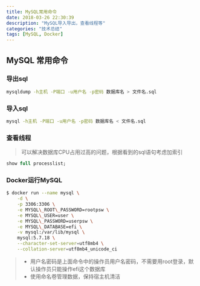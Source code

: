 ```yaml
---
title: MySQL常用命令
date: 2018-03-26 22:30:39
description: "MySQL导入导出，查看线程等"
categories: "技术总结"
tags: [MySQL, Docker]
---
```


## MySQL 常用命令
### 导出sql
```bash
mysqldump -h主机 -P端口 -u用户名 -p密码 数据库名 > 文件名.sql
```
### 导入sql
```bash
mysql -h主机 -P端口 -u用户名 -p密码 数据库名 < 文件名.sql
```
### 查看线程
> 可以解决数据库CPU占用过高的问题，根据看到的sql语句考虑加索引

```sql
show full processlist;
```
### Docker运行MySQL
```bash
$ docker run --name mysql \
    -d \
    -p 3306:3306 \
    -e MYSQL\_ROOT\_PASSWORD=rootpsw \
    -e MYSQL\_USER=user \
    -e MYSQL\_PASSWORD=userpsw \
    -e MYSQL\_DATABASE=efi \
    -v mysql:/var/lib/mysql \
    mysql:5.7.18 \
    --character-set-server=utf8mb4 \
    --collation-server=utf8mb4_unicode_ci    
```
> - 用户名密码是上面命令中的操作员用户名密码，不需要用root登录，默认操作员只能操作efi这个数据库
> - 使用命名卷管理数据，保持宿主机清洁